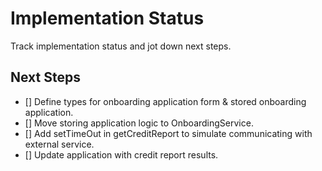 # Implementation Status

Track implementation status and jot down next steps.

## Next Steps

- [] Define types for onboarding application form & stored onboarding application.
- [] Move storing application logic to OnboardingService.
- [] Add setTimeOut in getCreditReport to simulate communicating with external service.
- [] Update application with credit report results.
